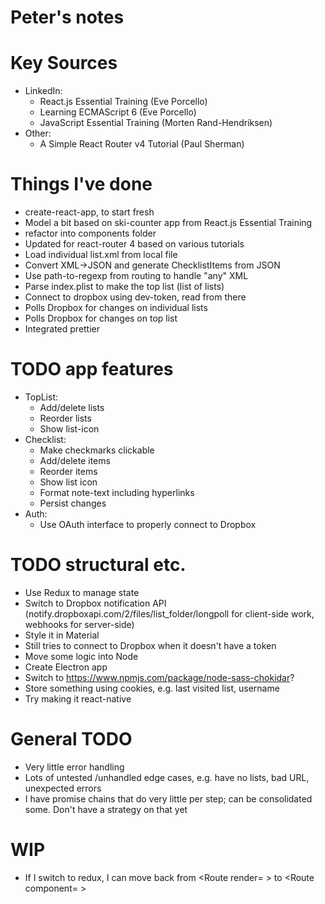 # Peter's notes

# Key Sources

- LinkedIn:
  - React.js Essential Training (Eve Porcello)
  - Learning ECMAScript 6 (Eve Porcello)
  - JavaScript Essential Training (Morten Rand-Hendriksen)
- Other:
  - A Simple React Router v4 Tutorial (Paul Sherman)
  
# Things I've done
- create-react-app, to start fresh
- Model a bit based on ski-counter app from React.js Essential Training
- refactor into components folder
- Updated for react-router 4 based on various tutorials
- Load individual list.xml from local file
- Convert XML->JSON and generate ChecklistItems from JSON
- Use path-to-regexp from routing to handle "any" XML
- Parse index.plist to make the top list (list of lists)
- Connect to dropbox using dev-token, read from there
- Polls Dropbox for changes on individual lists
- Polls Dropbox for changes on top list
- Integrated prettier

# TODO app features
- TopList:
  - Add/delete lists
  - Reorder lists
  - Show list-icon
- Checklist:
  - Make checkmarks clickable
  - Add/delete items
  - Reorder items
  - Show list icon
  - Format note-text including hyperlinks
  - Persist changes
- Auth:
  - Use OAuth interface to properly connect to Dropbox

# TODO structural etc.
- Use Redux to manage state
- Switch to Dropbox notification API (notify.dropboxapi.com/2/files/list_folder/longpoll for client-side work, webhooks for server-side)
- Style it in Material
- Still tries to connect to Dropbox when it doesn't have a token
- Move some logic into Node
- Create Electron app
- Switch to https://www.npmjs.com/package/node-sass-chokidar?
- Store something using cookies, e.g. last visited list, username
- Try making it react-native

# General TODO
- Very little error handling
- Lots of untested /unhandled edge cases, e.g. have no lists, bad URL, unexpected errors
- I have promise chains that do very little per step; can be consolidated some. Don't have a strategy on that yet

# WIP
- If I switch to redux, I can move back from <Route render= > to <Route component= >